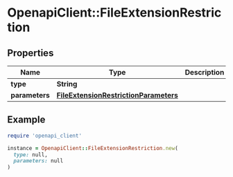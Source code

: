 # OpenapiClient::FileExtensionRestriction

## Properties

| Name | Type | Description | Notes |
| ---- | ---- | ----------- | ----- |
| **type** | **String** |  |  |
| **parameters** | [**FileExtensionRestrictionParameters**](FileExtensionRestrictionParameters.md) |  | [optional] |

## Example

```ruby
require 'openapi_client'

instance = OpenapiClient::FileExtensionRestriction.new(
  type: null,
  parameters: null
)
```


